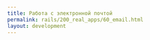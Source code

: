 ```yaml
---
title: Работа с электронной почтой
permalink: rails/200_real_apps/60_email.html
layout: development
---
```

